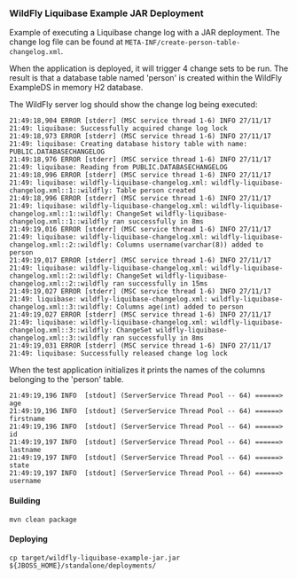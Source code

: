 ### WildFly Liquibase Example JAR Deployment

Example of executing a Liquibase change log with a JAR deployment. The change log file can be found at `META-INF/create-person-table-changelog.xml`.

When the application is deployed, it will trigger 4 change sets to be run. The result is that a database table named 'person' is created within the WildFly ExampleDS in memory H2 database.

The WildFly server log should show the change log being executed:

```
21:49:18,904 ERROR [stderr] (MSC service thread 1-6) INFO 27/11/17 21:49: liquibase: Successfully acquired change log lock
21:49:18,973 ERROR [stderr] (MSC service thread 1-6) INFO 27/11/17 21:49: liquibase: Creating database history table with name: PUBLIC.DATABASECHANGELOG
21:49:18,976 ERROR [stderr] (MSC service thread 1-6) INFO 27/11/17 21:49: liquibase: Reading from PUBLIC.DATABASECHANGELOG
21:49:18,996 ERROR [stderr] (MSC service thread 1-6) INFO 27/11/17 21:49: liquibase: wildfly-liquibase-changelog.xml: wildfly-liquibase-changelog.xml::1::wildfly: Table person created
21:49:18,996 ERROR [stderr] (MSC service thread 1-6) INFO 27/11/17 21:49: liquibase: wildfly-liquibase-changelog.xml: wildfly-liquibase-changelog.xml::1::wildfly: ChangeSet wildfly-liquibase-changelog.xml::1::wildfly ran successfully in 8ms
21:49:19,016 ERROR [stderr] (MSC service thread 1-6) INFO 27/11/17 21:49: liquibase: wildfly-liquibase-changelog.xml: wildfly-liquibase-changelog.xml::2::wildfly: Columns username(varchar(8)) added to person
21:49:19,017 ERROR [stderr] (MSC service thread 1-6) INFO 27/11/17 21:49: liquibase: wildfly-liquibase-changelog.xml: wildfly-liquibase-changelog.xml::2::wildfly: ChangeSet wildfly-liquibase-changelog.xml::2::wildfly ran successfully in 15ms
21:49:19,027 ERROR [stderr] (MSC service thread 1-6) INFO 27/11/17 21:49: liquibase: wildfly-liquibase-changelog.xml: wildfly-liquibase-changelog.xml::3::wildfly: Columns age(int) added to person
21:49:19,027 ERROR [stderr] (MSC service thread 1-6) INFO 27/11/17 21:49: liquibase: wildfly-liquibase-changelog.xml: wildfly-liquibase-changelog.xml::3::wildfly: ChangeSet wildfly-liquibase-changelog.xml::3::wildfly ran successfully in 8ms
21:49:19,031 ERROR [stderr] (MSC service thread 1-6) INFO 27/11/17 21:49: liquibase: Successfully released change log lock
```

When the test application initializes it prints the names of the columns belonging to the 'person' table.

```
21:49:19,196 INFO  [stdout] (ServerService Thread Pool -- 64) ======> age
21:49:19,196 INFO  [stdout] (ServerService Thread Pool -- 64) ======> firstname
21:49:19,196 INFO  [stdout] (ServerService Thread Pool -- 64) ======> id
21:49:19,197 INFO  [stdout] (ServerService Thread Pool -- 64) ======> lastname
21:49:19,197 INFO  [stdout] (ServerService Thread Pool -- 64) ======> state
21:49:19,197 INFO  [stdout] (ServerService Thread Pool -- 64) ======> username
```

#### Building

```
mvn clean package
```

#### Deploying

```
cp target/wildfly-liquibase-example-jar.jar ${JBOSS_HOME}/standalone/deployments/
```
